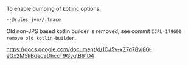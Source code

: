 To enable dumping of kotlinc options:

```sh
--@rules_jvm//:trace
```

Old non-JPS based kotlin builder is removed, see commit `IJPL-179600 remove old kotlin-builder`.


https://docs.google.com/document/d/1CJ5v-xZ7q78vj8G-eGx2M5kBdec9DhccT9GyqtB61D4
